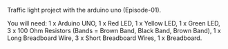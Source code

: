 Traffic light project with the arduino uno (Episode-01).

You will need:
1 x Arduino UNO,
1 x Red LED,
1 x Yellow LED,
1 x Green LED,
3 x 100 Ohm Resistors (Bands = Brown Band, Black Band, Brown Band),
1 x Long Breadboard Wire,
3 x Short Breadboard Wires,
1 x Breadboard.
